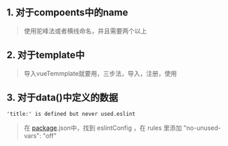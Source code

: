## 1. 对于compoents中的name

> 使用驼峰法或者横线命名，并且需要两个以上

## 2. 对于template中

> 导入vueTemmplate就要用，三步法，导入，注册，使用

## 3. 对于data()中定义的数据

```
'title:' is defined but never used.eslint
```



> 在 [package](https://so.csdn.net/so/search?q=package&spm=1001.2101.3001.7020).json中，找到 eslintConfig ，在 rules 里添加 "no-unused-vars": "off" 





